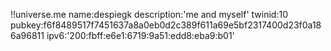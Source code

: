 

!!universe.me 
    name:despiegk description:'me and myself' 
    twinid:10
    pubkey:f6f8489517f7451637a8a0eb0d2c389f611a69e5bf2317400d23f0a186a96811
    ipv6:'200:fbff:e6e1:6719:9a51:edd8:eba9:b01'

